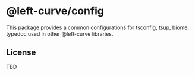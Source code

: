 # @left-curve/config

This package provides a common configurations for tsconfig, tsup, biome, typedoc used in other @left-curve libraries.

## License

TBD
